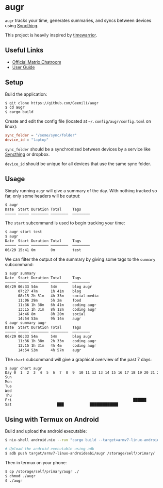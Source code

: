 # augr

`augr` tracks your time, generates summaries, and syncs between devices using
[Syncthing][].

This project is heavily inspired by [timewarrior][].

## Useful Links

- [Official Matrix Chatroom](https://matrix.to/#/!RMSJfJyCNLxdOzbmQG:geemili.xyz?via=geemili.xyz&via=matrix.org)
- [User Guide](GUIDE.md)

## Setup

Build the application:

```sh
$ git clone https://github.com/Geemili/augr
$ cd augr
$ cargo build
```

Create and edit the config file (located at `~/.config/augr/config.toml`
on linux):

```toml
sync_folder = "/some/sync/folder"
device_id = "laptop"
```

`sync_folder` should be a synchronized between devices by a service like
[Syncthing][] or dropbox.

`device_id` should be unique for all devices that use the same sync folder.

## Usage

Simply running `augr` will give a summary of the day. With nothing
tracked so far, only some headers will be output:

```sh
$ augr
Date  Start Duration Total     Tags
――――― ――――― ―――――――― ――――――――  ――――――――
```

The `start` subcommand is used to begin tracking your time:

```sh
$ augr start test
$ augr
Date  Start Duration Total     Tags
――――― ――――― ―――――――― ――――――――  ――――――――
06/29 15:41 0m       0m        test
```

We can filter the output of the summary by giving some tags to the `summary`
subcommand:

```sh
$ augr summary
Date  Start Duration Total     Tags
――――― ――――― ―――――――― ――――――――  ――――――――
06/29 06:33 54m      54m       blog augr
      07:27 47m      1h 41m    blog
      08:15 2h 51m   4h 33m    social-media
      11:06 29m      5h 2m     food
      11:36 1h 38m   6h 41m    coding augr
      13:15 1h 31m   8h 12m    coding augr
      14:46 8m       8h 20m    social
      14:54 53m      9h 14m    augr
$ augr summary augr
Date  Start Duration Total     Tags
――――― ――――― ―――――――― ――――――――  ――――――――
06/29 06:33 54m      54m       blog augr
      11:36 1h 38m   2h 33m    coding augr
      13:15 1h 31m   4h 4m     coding augr
      14:54 53m      4h 57m    augr
```

The `chart` subcommand will give a graphical overview of the past 7 days:

```sh
$ augr chart augr
Day 0  1  2  3  4  5  6  7  8  9  10 11 12 13 14 15 16 17 18 19 20 21 22 23 
Sun                                                                         
Mon                                                                         
Tue                                                                         
Wed                                                                         
Thu                                                                         
Fri                                                        ██████           
Sat                     ███            █████████████                        
```

## Using with Termux on Android

Build and upload the android executable:

```sh
$ nix-shell android.nix --run "cargo build --target=armv7-linux-androideabi"

# Upload the android executable using adb
$ adb push target/armv7-linux-androideabi/augr /storage/self/primary/
```

Then in termux on your phone:

```sh
$ cp /storage/self/primary/augr ./
$ chmod ./augr
$ ./augr
```

[timewarrior]: https://taskwarrior.org/docs/timewarrior/index.html
[Syncthing]: https://syncthing.net/
